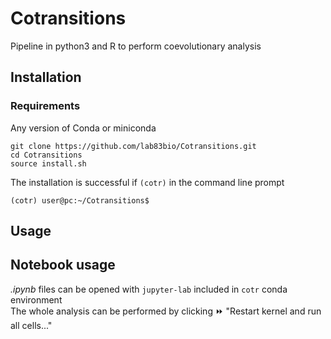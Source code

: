 # Cotransitions
Pipeline in python3 and R to perform coevolutionary analysis


## Installation

### Requirements
Any version of Conda or miniconda

```{bash}
git clone https://github.com/lab83bio/Cotransitions.git
cd Cotransitions
source install.sh
```
The installation is successful if `(cotr)` in the command line prompt

```console
(cotr) user@pc:~/Cotransitions$ 
```

## Usage

## Notebook usage
*.ipynb* files can be opened with `jupyter-lab` included in `cotr` conda environment <br>
The whole analysis can be performed by clicking ⏩ "Restart kernel and run all cells..."

